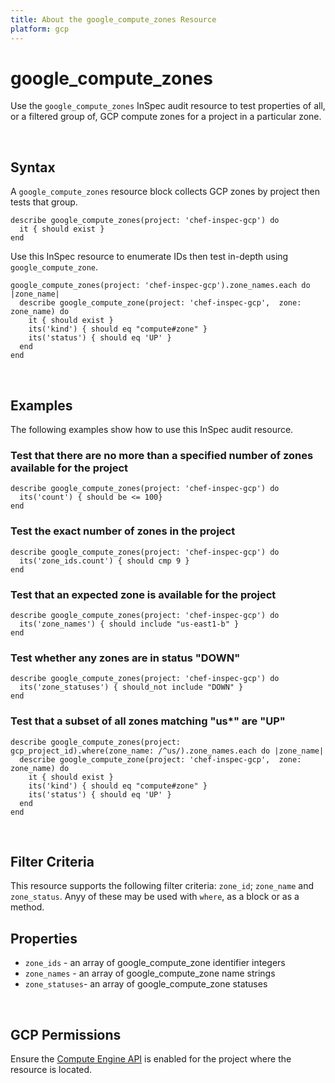 ```yaml
---
title: About the google_compute_zones Resource
platform: gcp
---
```


# google\_compute\_zones

Use the `google_compute_zones` InSpec audit resource to test properties of all, or a filtered group of, GCP compute zones for a project in a particular zone.

<br>

## Syntax

A `google_compute_zones` resource block collects GCP zones by project then tests that group.

    describe google_compute_zones(project: 'chef-inspec-gcp') do
      it { should exist }
    end

Use this InSpec resource to enumerate IDs then test in-depth using `google_compute_zone`.

    google_compute_zones(project: 'chef-inspec-gcp').zone_names.each do |zone_name|
      describe google_compute_zone(project: 'chef-inspec-gcp',  zone: zone_name) do
        it { should exist }
        its('kind') { should eq "compute#zone" }
        its('status') { should eq 'UP' }
      end
    end

<br>

## Examples

The following examples show how to use this InSpec audit resource.

### Test that there are no more than a specified number of zones available for the project

    describe google_compute_zones(project: 'chef-inspec-gcp') do
      its('count') { should be <= 100}
    end

### Test the exact number of zones in the project

    describe google_compute_zones(project: 'chef-inspec-gcp') do
      its('zone_ids.count') { should cmp 9 }
    end

### Test that an expected zone is available for the project

    describe google_compute_zones(project: 'chef-inspec-gcp') do
      its('zone_names') { should include "us-east1-b" }
    end

### Test whether any zones are in status "DOWN"

    describe google_compute_zones(project: 'chef-inspec-gcp') do
      its('zone_statuses') { should_not include "DOWN" }
    end

### Test that a subset of all zones matching "us*" are "UP"

    describe google_compute_zones(project: gcp_project_id).where(zone_name: /^us/).zone_names.each do |zone_name|
      describe google_compute_zone(project: 'chef-inspec-gcp',  zone: zone_name) do
        it { should exist }
        its('kind') { should eq "compute#zone" }
        its('status') { should eq 'UP' }
      end
    end
    
<br>

## Filter Criteria

This resource supports the following filter criteria:  `zone_id`; `zone_name` and `zone_status`. Anyy of these may be used with `where`, as a block or as a method.

## Properties

*  `zone_ids` - an array of google_compute_zone identifier integers
*  `zone_names` - an array of google_compute_zone name strings
*  `zone_statuses`- an array of google_compute_zone statuses

<br>


## GCP Permissions

Ensure the [Compute Engine API](https://console.cloud.google.com/apis/library/compute.googleapis.com/) is enabled for the project where the resource is located.